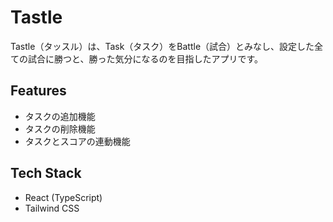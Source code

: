 
# Tastle
Tastle（タッスル）は、Task（タスク）をBattle（試合）とみなし、設定した全ての試合に勝つと、勝った気分になるのを目指したアプリです。

## Features

- タスクの追加機能
- タスクの削除機能
- タスクとスコアの連動機能

## Tech Stack

- React (TypeScript)
- Tailwind CSS

